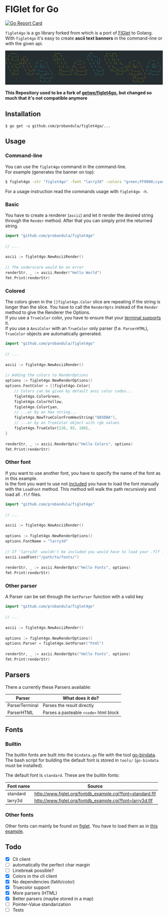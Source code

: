 # FIGlet for Go

[![Go Report Card](https://goreportcard.com/badge/github.com/probandula/figlet4go)](https://goreportcard.com/report/github.com/probandula/figlet4go)

`figlet4go` is a go library forked from  which is a port of [FIGlet](http://www.figlet.org/) to Golang.  
With `figlet4go` it's easy to create **ascii text banners** in the command-line or with the given api.

![screenshot](./screenshot/figlet4go.png)


**This Repository used to be a fork of [getwe/figlet4go](https://github.com/getwe/figlet4go), but changed so much that it's not compatible anymore**

## Installation

```
$ go get -u github.com/probandula/figlet4go/...
```

## Usage

### Command-line
You can use the `figlet4go` command in the command-line.  
For example (generates the banner on top):
```bash
$ figlet4go -str "figlet4go" -font "larry3d" -colors "green;FF9900;cyan"
```
For a usage instruction read the commands usage with `figlet4go -h`.

### Basic
You have to create a renderer (`ascii`) and let it render the desired string through the `Render` method. After that you can simply print the returned string.
```go
import "github.com/probandula/figlet4go"

// ...

ascii := figlet4go.NewAsciiRender()

// The underscore would be an error
renderStr, _ := ascii.Render("Hello World")
fmt.Print(renderStr)
```

### Colored
The colors given in the `[]figlet4go.Color` slice are repeating if the string is longer than the slice. You have to call the `RenderOpts` instead of the `Render` method to give the Renderer the Options.  
If you use a `TrueColor` color, you have to ensure that your [terminal supports](https://gist.github.com/XVilka/8346728/) it.  
If you use a `AnsiColor` with an `TrueColor` only parser (f.e. `ParserHTML`), `TrueColor` objects are automatically generated.
```go
import "github.com/probandula/figlet4go"

// ...

ascii := figlet4go.NewAsciiRender()

// Adding the colors to RenderOptions
options := figlet4go.NewRenderOptions()
options.FontColor = []figlet4go.Color{
	// Colors can be given by default ansi color codes...
	figlet4go.ColorGreen,
	figlet4go.ColorYellow,
	figlet4go.ColorCyan,
	// ...or by an hex string...
	figlet4go.NewTrueColorFromHexString("885DBA"),
	// ...or by an TrueColor object with rgb values
	figlet4go.TrueColor{136, 93, 186},
}

renderStr, _ := ascii.RenderOpts("Hello Colors", options)
fmt.Print(renderStr)
```

### Other font
If you want to use another font, you have to specify the name of the font as in this example.  
Is the font you want to use not [included](#builtin) you have to load the font manually with the `LoadFont` method. This method will walk the path recursively and load all `.flf` files.
```go
import "github.com/probandula/figlet4go"

// ...

ascii := figlet4go.NewAsciiRender()

options := figlet4go.NewRenderOptions()
options.FontName = "larry3d"

// If 'larry3d' wouldn't be included you would have to load your .flf files like that:
ascii.LoadFont("/path/to/fonts/")

renderStr, _ := ascii.RenderOpts("Hello Fonts", options)
fmt.Print(renderStr)
```

### Other parser
A Parser can be set through the `GetParser` function with a valid key
```go
import "github.com/probandula/figlet4go"

// ...

ascii := figlet4go.NewAsciiRender()

options := figlet4go.NewRenderOptions()
options.Parser = figlet4go.GetParser("html")

renderStr, _ := ascii.RenderOpts("Hello Fonts", options)
fmt.Print(renderStr)
```

## Parsers
There a currently these Parsers available:

| Parser | What does it do?                                                     |
| --------- | ------                                                     |
| ParserTerminal  | Parses the result directly |
| ParserHTML   | Parses a pasteable `<code>` html block  |

## Fonts

### Builtin
The builtin fonts are built into the `bindata.go` file with the tool [go-bindata](https://github.com/jteeuwen/go-bindata).  
The bash script for building the default font is stored in `tools/` (`go-bindata` must be installed).

The default font is `standard`. These are the builtin fonts:

| Font name | Source                                                     |
| --------- | ------                                                     |
| standard  | http://www.figlet.org/fontdb_example.cgi?font=standard.flf |
| larry3d   | http://www.figlet.org/fontdb_example.cgi?font=larry3d.flf  |

### Other fonts
Other fonts can mainly be found on [figlet](http://www.figlet.org). You have to load them as in [this example](#other-font).

## Todo
- [x] Cli client
- [ ] automatically the perfect char margin
- [ ] Linebreak possible?
- [x] Colors in the cli client
- [x] No dependencies (fatih/color)
- [x] Truecolor support
- [x] More parsers (HTML)
- [x] Better parsers (maybe stored in a map)
- [ ] Pointer-Value standarization
- [ ] Tests
